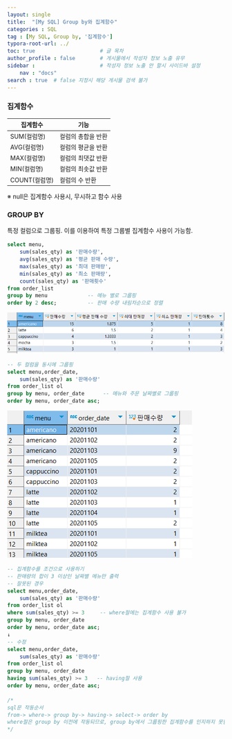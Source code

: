 ```yaml
---
layout: single
title:  "[My SQL] Group by와 집계함수"
categories : SQL
tag : [My SQL, Group by, '집계함수']
typora-root-url: ../
toc: true                     # 글 목차
author_profile : false        # 게시물에서 작성자 정보 노출 유무
sidebar :                     # 작성자 정보 노출 안 할시 사이드바 설정
    nav : "docs"
search : true  # false 지정시 해당 게시물 검색 불가
---
```


### 집계함수

| 집계함수      | 기능               |
| ------------- | ------------------ |
| SUM(컬럼명)   | 컬럼의 총합을 반환 |
| AVG(컬럼명)   | 컬럼의 평균을 반환 |
| MAX(컬럼명)   | 컬럼의 최댓값 반환 |
| MIN(컬럼명)   | 컬럼의 최솟값 반환 |
| COUNT(컬럼명) | 컬럼의 수 반환     |

※ null은 집계함수 사용시, 무시하고 함수 사용

### GROUP BY

특정 컬럼으로 그룹핑. 이를 이용하여 특정 그룹별 집계함수 사용이 가능함.

```sql
select menu,
	sum(sales_qty) as '판매수량',
	avg(sales_qty) as '평균 판매 수량',
	max(sales_qty) as '최대 판매량',
	min(sales_qty) as '최소 판매량',
	count(sales_qty) as '판매횟수'
from order_list
group by menu             -- 메뉴 별로 그룹핑
order by 2 desc;          -- 판매 수량 내림차순으로 정렬
```

![image-20240528165057557](/images/2024-05-28-GROUPBY/image-20240528165057557.png)

```sql
-- 두 컬럼을 동시에 그룹핑
select menu,order_date,
	sum(sales_qty) as '판매수량'
from order_list ol
group by menu, order_date      -- 메뉴와 주문 날짜별로 그룹핑
order by menu, order_date asc;
```

![image-20240528165203437](/images/2024-05-28-GROUPBY/image-20240528165203437.png)

```sql
-- 집계함수를 조건으로 사용하기
-- 판매량의 합이 3 이상인 날짜별 메뉴만 출력
-- 잘못된 경우
select menu,order_date,
	sum(sales_qty) as '판매수량'
from order_list ol
where sum(sales_qty) >= 3     -- where절에는 집계함수 사용 불가
group by menu, order_date 
order by menu, order_date asc;
↓
-- 수정
select menu,order_date,
	sum(sales_qty) as '판매수량'
from order_list ol
group by menu, order_date 
having sum(sales_qty) >= 3   -- having절 사용
order by menu, order_date asc;

/*
sql문 작동순서
from-> where-> group by-> having-> select-> order by
where절은 group by 이전에 작동되므로, group by에서 그룹핑한 집계함수를 인지하지 못함.
*/
```
